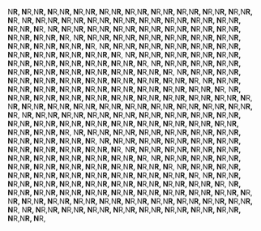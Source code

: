 N****R, N****R,N****R, N****R,N****R, N****R,N****R, N****R,N****R, N****R,N****R, N****R,N****R, N****R,N****R, N****R,N****R, N****R,N****R, N****R,
N****R, N****R,N****R, N****R,N****R, N****R,N****R, N****R,N****R, N****R,N****R, N****R,N****R, N****R,N****R, N****R,N****R, N****R,N****R, N****R,
N****R, N****R,N****R, N****R,N****R, N****R,N****R, N****R,N****R, N****R,N****R, N****R,N****R, N****R,N****R, N****R,N****R, N****R,N****R, N****R,
N****R, N****R,N****R, N****R,N****R, N****R,N****R, N****R,N****R, N****R,N****R, N****R,N****R, N****R,N****R, N****R,N****R, N****R,N****R, N****R,
N****R, N****R,N****R, N****R,N****R, N****R,N****R, N****R,N****R, N****R,N****R, N****R,N****R, N****R,N****R, N****R,N****R, N****R,N****R, N****R,
N****R, N****R,N****R, N****R,N****R, N****R,N****R, N****R,N****R, N****R,N****R, N****R,N****R, N****R,N****R, N****R,N****R, N****R,N****R, N****R,
N****R, N****R,N****R, N****R,N****R, N****R,N****R, N****R,N****R, N****R,N****R, N****R,N****R, N****R,N****R, N****R,N****R, N****R,N****R, N****R,
N****R, N****R,N****R, N****R,N****R, N****R,N****R, N****R,N****R, N****R,N****R, N****R,N****R, N****R,N****R, N****R,N****R, N****R,N****R, N****R,
N****R, N****R,N****R, N****R,N****R, N****R,N****R, N****R,N****R, N****R,N****R, N****R,N****R, N****R,N****R, N****R,N****R, N****R,N****R, N****R,
N****R, N****R,N****R, N****R,N****R, N****R,N****R, N****R,N****R, N****R,N****R, N****R,N****R, N****R,N****R, N****R,N****R, N****R,N****R, N****R,
N****R, N****R,N****R, N****R,N****R, N****R,N****R, N****R,N****R, N****R,N****R, N****R,N****R, N****R,N****R, N****R,N****R, N****R,N****R, N****R,
N****R, N****R,N****R, N****R,N****R, N****R,N****R, N****R,N****R, N****R,N****R, N****R,N****R, N****R,N****R, N****R,N****R, N****R,N****R, N****R,N****R, N****R,N****R, N****R,N****R, N****R,N****R, N****R,N****R, N****R,N****R, N****R,N****R, N****R,N****R, N****R,N****R, N****R,N****R, N****R,
N****R, N****R,N****R, N****R,N****R, N****R,N****R, N****R,N****R, N****R,N****R, N****R,N****R, N****R,N****R, N****R,N****R, N****R,N****R, N****R,
N****R, N****R,N****R, N****R,N****R, N****R,N****R, N****R,N****R, N****R,N****R, N****R,N****R, N****R,N****R, N****R,N****R, N****R,N****R, N****R,
N****R, N****R,N****R, N****R,N****R, N****R,N****R, N****R,N****R, N****R,N****R, N****R,N****R, N****R,N****R, N****R,N****R, N****R,N****R, N****R,
N****R, N****R,N****R, N****R,N****R, N****R,N****R, N****R,N****R, N****R,N****R, N****R,N****R, N****R,N****R, N****R,N****R, N****R,N****R, N****R,
N****R, N****R,N****R, N****R,N****R, N****R,N****R, N****R,N****R, N****R,N****R, N****R,N****R, N****R,N****R, N****R,N****R, N****R,N****R, N****R,
N****R, N****R,N****R, N****R,N****R, N****R,N****R, N****R,N****R, N****R,N****R, N****R,N****R, N****R,N****R, N****R,N****R, N****R,N****R, N****R,
N****R, N****R,N****R, N****R,N****R, N****R,N****R, N****R,N****R, N****R,N****R, N****R,N****R, N****R,N****R, N****R,N****R, N****R,N****R, N****R,
N****R, N****R,N****R, N****R,N****R, N****R,N****R, N****R,N****R, N****R,N****R, N****R,N****R, N****R,N****R, N****R,N****R, N****R,N****R, N****R,
N****R, N****R,N****R, N****R,N****R, N****R,N****R, N****R,N****R, N****R,N****R, N****R,N****R, N****R,N****R, N****R,N****R, N****R,N****R, N****R,
